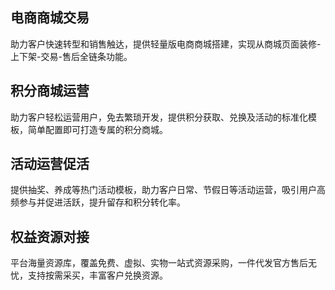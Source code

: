 ## 电商商城交易
助力客户快速转型和销售触达，提供轻量版电商商城搭建，实现从商城页面装修-上下架-交易-售后全链条功能。

## 积分商城运营
助力客户轻松运营用户，免去繁琐开发，提供积分获取、兑换及活动的标准化模板，简单配置即可打造专属的积分商城。

## 活动运营促活
提供抽奖、养成等热门活动模板，助力客户日常、节假日等活动运营，吸引用户高频参与并促进活跃，提升留存和积分转化率。

## 权益资源对接
平台海量资源库，覆盖免费、虚拟、实物一站式资源采购，一件代发官方售后无忧，支持按需采买，丰富客户兑换资源。
